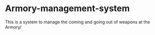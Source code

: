 # Armory-management-system
This is a system to manage the coming and going out of weapons at the Armory/
